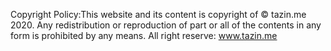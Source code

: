 Copyright Policy:This website and its content is copyright of © tazin.me 2020. Any redistribution or reproduction of part or all of the contents in any form is prohibited by any means.
 All right reserve: www.tazin.me

